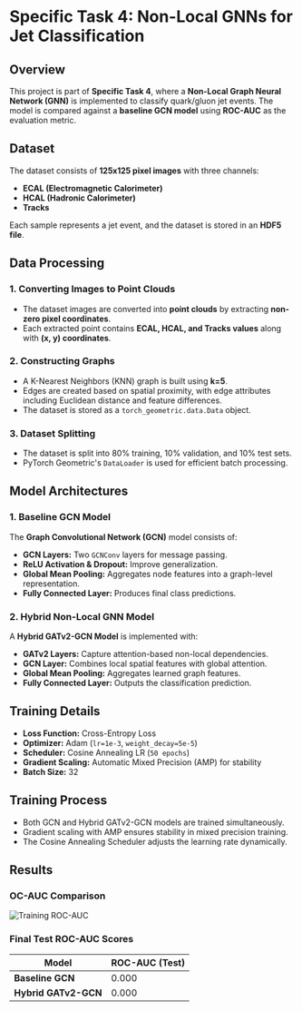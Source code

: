 # Specific Task 4: Non-Local GNNs for Jet Classification

## Overview
This project is part of **Specific Task 4**, where a **Non-Local Graph Neural Network (GNN)** is implemented to classify quark/gluon jet events. The model is compared against a **baseline GCN model** using **ROC-AUC** as the evaluation metric.

## Dataset
The dataset consists of **125x125 pixel images** with three channels:
- **ECAL (Electromagnetic Calorimeter)**
- **HCAL (Hadronic Calorimeter)**
- **Tracks**

Each sample represents a jet event, and the dataset is stored in an **HDF5 file**.

## Data Processing

### **1. Converting Images to Point Clouds**
- The dataset images are converted into **point clouds** by extracting **non-zero pixel coordinates**.
- Each extracted point contains **ECAL, HCAL, and Tracks values** along with **(x, y) coordinates**.

### **2. Constructing Graphs**
- A K-Nearest Neighbors (KNN) graph is built using **k=5**.
- Edges are created based on spatial proximity, with edge attributes including Euclidean distance and feature differences.
- The dataset is stored as a `torch_geometric.data.Data` object.

### **3. Dataset Splitting**
- The dataset is split into 80% training, 10% validation, and 10% test sets.
- PyTorch Geometric's `DataLoader` is used for efficient batch processing.

## Model Architectures

### 1. Baseline GCN Model
The **Graph Convolutional Network (GCN)** model consists of:
- **GCN Layers:** Two `GCNConv` layers for message passing.
- **ReLU Activation & Dropout:** Improve generalization.
- **Global Mean Pooling:** Aggregates node features into a graph-level representation.
- **Fully Connected Layer:** Produces final class predictions.

### 2. Hybrid Non-Local GNN Model
A **Hybrid GATv2-GCN Model** is implemented with:
- **GATv2 Layers:** Capture attention-based non-local dependencies.
- **GCN Layer:** Combines local spatial features with global attention.
- **Global Mean Pooling:** Aggregates learned graph features.
- **Fully Connected Layer:** Outputs the classification prediction.

## Training Details

- **Loss Function:** Cross-Entropy Loss  
- **Optimizer:** Adam (`lr=1e-3`, `weight_decay=5e-5`)  
- **Scheduler:** Cosine Annealing LR (`50 epochs`)  
- **Gradient Scaling:** Automatic Mixed Precision (AMP) for stability  
- **Batch Size:** 32  

## Training Process
- Both GCN and Hybrid GATv2-GCN models are trained simultaneously.
- Gradient scaling with AMP ensures stability in mixed precision training.
- The Cosine Annealing Scheduler adjusts the learning rate dynamically.

## Results

### OC-AUC Comparison
![Training ROC-AUC](curve.png)

### Final Test ROC-AUC Scores
| Model | ROC-AUC (Test) |
|------------|---------------|
| **Baseline GCN** | 0.000 | 
| **Hybrid GATv2-GCN** | 0.000 | 


